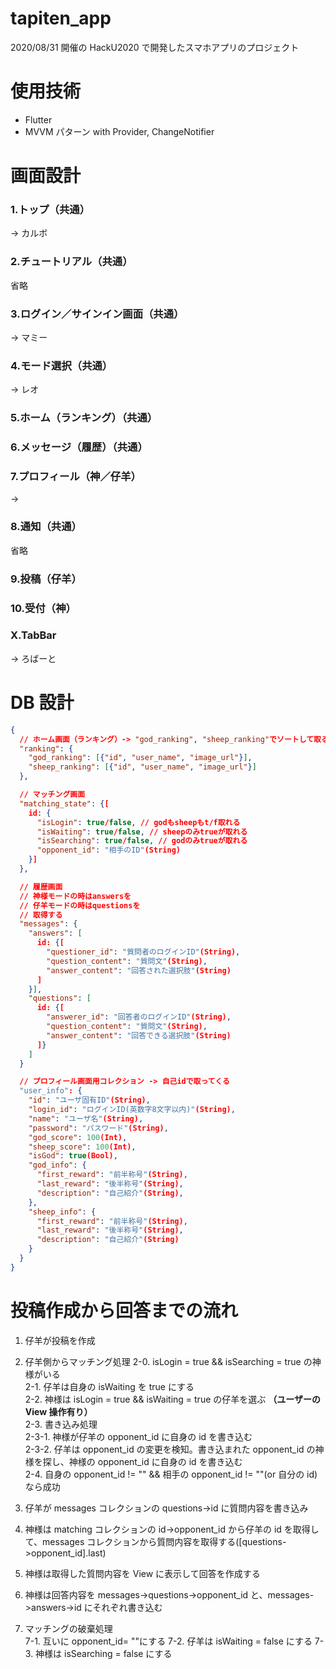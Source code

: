 # tapiten_app

2020/08/31 開催の HackU2020 で開発したスマホアプリのプロジェクト

# 使用技術

- Flutter
- MVVM パターン with Provider, ChangeNotifier

# 画面設計

### 1.トップ（共通）

→ カルボ

### 2.チュートリアル（共通）

省略

### 3.ログイン／サインイン画面（共通）

→ マミー

### 4.モード選択（共通）

→ レオ

### 5.ホーム（ランキング）（共通）

### 6.メッセージ（履歴）（共通）

### 7.プロフィール（神／仔羊）

→

### 8.通知（共通）

省略

### 9.投稿（仔羊）

### 10.受付（神）

### X.TabBar

→ ろばーと

# DB 設計

```json
{
  // ホーム画面（ランキング）-> "god_ranking", "sheep_ranking"でソートして取る
  "ranking": {
    "god_ranking": [{"id", "user_name", "image_url"}],
    "sheep_ranking": [{"id", "user_name", "image_url"}]
  },

  // マッチング画面
  "matching_state": {[
    id: {
      "isLogin": true/false, // godもsheepもt/f取れる
      "isWaiting": true/false, // sheepのみtrueが取れる
      "isSearching": true/false, // godのみtrueが取れる
      "opponent_id": "相手のID"(String)
    }]
  },

  // 履歴画面
  // 神様モードの時はanswersを
  // 仔羊モードの時はquestionsを
  // 取得する
  "messages": {
    "answers": [
      id: {[
        "questioner_id": "質問者のログインID"(String),
        "question_content": "質問文"(String),
        "answer_content": "回答された選択肢"(String)
      ]
    }],
    "questions": [
      id: {[
        "answerer_id": "回答者のログインID"(String),
        "question_content": "質問文"(String),
        "answer_content": "回答できる選択肢"(String)
      ]}
    ]
  }

  // プロフィール画面用コレクション -> 自己idで取ってくる
  "user_info": {
    "id": "ユーザ固有ID"(String),
    "login_id": "ログインID(英数字8文字以内)"(String),
    "name": "ユーザ名"(String),
    "password": "パスワード"(String),
    "god_score": 100(Int),
    "sheep_score": 100(Int),
    "isGod": true(Bool),
    "god_info": {
      "first_reward": "前半称号"(String),
      "last_reward": "後半称号"(String),
      "description": "自己紹介"(String),
    },
    "sheep_info": {
      "first_reward": "前半称号"(String),
      "last_reward": "後半称号"(String),
      "description": "自己紹介"(String)
    }
  }
}
```

# 投稿作成から回答までの流れ

1. 仔羊が投稿を作成

2. 仔羊側からマッチング処理
   2-0. isLogin = true && isSearching = true の神様がいる  
   2-1. 仔羊は自身の isWaiting を true にする  
   2-2. 神様は isLogin = true && isWaiting = true の仔羊を選ぶ **（ユーザーの View 操作有り）**  
   2-3. 書き込み処理  
    2-3-1. 神様が仔羊の opponent_id に自身の id を書き込む  
    2-3-2. 仔羊は opponent_id の変更を検知。書き込まれた opponent_id の神様を探し、神様の opponent_id に自身の id を書き込む  
   2-4. 自身の opponent_id != "" && 相手の opponent_id != ""(or 自分の id)なら成功

3. 仔羊が messages コレクションの questions->id に質問内容を書き込み

4. 神様は matching コレクションの id->opponent_id から仔羊の id を取得して、messages コレクションから質問内容を取得する([questions->opponent_id].last)

5. 神様は取得した質問内容を View に表示して回答を作成する

6. 神様は回答内容を messages->questions->opponent_id と、messages->answers->id にそれぞれ書き込む

7. マッチングの破棄処理  
   7-1. 互いに opponent_id= ""にする
   7-2. 仔羊は isWaiting = false にする
   7-3. 神様は isSearching = false にする
